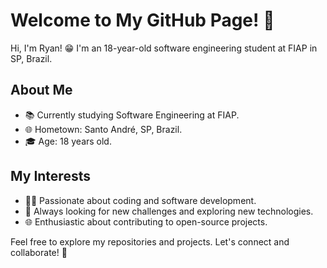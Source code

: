 # Welcome to My GitHub Page! 👋

Hi, I'm Ryan! 😁 I'm an 18-year-old software engineering student at FIAP in SP, Brazil.

## About Me
- 📚 Currently studying Software Engineering at FIAP.
- 🌐 Hometown: Santo André, SP, Brazil.
- 🎓 Age: 18 years old.

## My Interests
- 👨‍💻 Passionate about coding and software development.
- 🚀 Always looking for new challenges and exploring new technologies.
- 🌐 Enthusiastic about contributing to open-source projects.

Feel free to explore my repositories and projects. Let's connect and collaborate! 🌟
